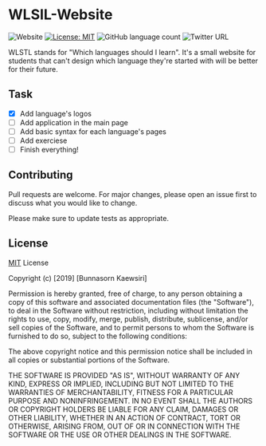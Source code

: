 # WLSIL-Website

![Website](https://img.shields.io/website?down_message=offline&up_message=onliine&url=https%3A%2F%2F3xbun.github.io%2FWLSIL-Website%2F)
[![License: MIT](https://img.shields.io/badge/License-MIT-yellow.svg)](https://opensource.org/licenses/MIT)
![GitHub language count](https://img.shields.io/github/languages/count/3xbun/WLSIL-Website)
![Twitter URL](https://img.shields.io/twitter/url?style=social&url=https%3A%2F%2Ftwitter.com%2F3xbunn)

WLSTL stands for "Which languages should I learn". It's a small website for students that can't design which language they're started with will be better for their future.

## Task

- [x] Add language's logos
- [ ] Add application in the main page
- [ ] Add basic syntax for each language's pages
- [ ] Add exerciese
- [ ] Finish everything!

## Contributing
Pull requests are welcome. For major changes, please open an issue first to discuss what you would like to change.

Please make sure to update tests as appropriate.

## License
[MIT](https://choosealicense.com/licenses/mit/) License

Copyright (c) [2019] [Bunnasorn Kaewsiri]

Permission is hereby granted, free of charge, to any person obtaining a copy
of this software and associated documentation files (the "Software"), to deal
in the Software without restriction, including without limitation the rights
to use, copy, modify, merge, publish, distribute, sublicense, and/or sell
copies of the Software, and to permit persons to whom the Software is
furnished to do so, subject to the following conditions:

The above copyright notice and this permission notice shall be included in all
copies or substantial portions of the Software.

THE SOFTWARE IS PROVIDED "AS IS", WITHOUT WARRANTY OF ANY KIND, EXPRESS OR
IMPLIED, INCLUDING BUT NOT LIMITED TO THE WARRANTIES OF MERCHANTABILITY,
FITNESS FOR A PARTICULAR PURPOSE AND NONINFRINGEMENT. IN NO EVENT SHALL THE
AUTHORS OR COPYRIGHT HOLDERS BE LIABLE FOR ANY CLAIM, DAMAGES OR OTHER
LIABILITY, WHETHER IN AN ACTION OF CONTRACT, TORT OR OTHERWISE, ARISING FROM,
OUT OF OR IN CONNECTION WITH THE SOFTWARE OR THE USE OR OTHER DEALINGS IN THE
SOFTWARE.
